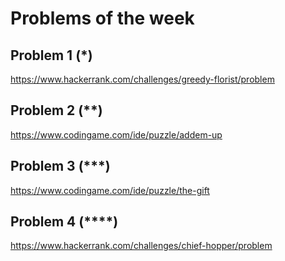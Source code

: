 Problems of the week
===

## Problem 1 (\*)

https://www.hackerrank.com/challenges/greedy-florist/problem

## Problem 2 (\*\*)

https://www.codingame.com/ide/puzzle/addem-up

## Problem 3 (\*\*\*)

https://www.codingame.com/ide/puzzle/the-gift

## Problem 4 (\*\*\*\*)

https://www.hackerrank.com/challenges/chief-hopper/problem